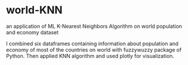 # world-KNN 
an application of ML K-Nearest Neighbors Algorithm on world population and economy dataset


I combined six dataframes containing information about population and economy of most of the countries on world with fuzzywuzzy package of Python. 
Then applied KNN algorithm and used plotly for visualization.
